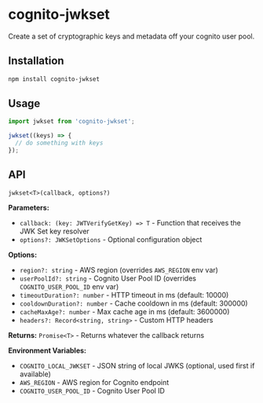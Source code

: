 # cognito-jwkset

Create a set of cryptographic keys and metadata off your cognito user pool.

## Installation

```sh
npm install cognito-jwkset
```

## Usage

```ts
import jwkset from 'cognito-jwkset';

jwkset((keys) => {
  // do something with keys
});
```

## API

`jwkset<T>(callback, options?)`

**Parameters:**

- `callback: (key: JWTVerifyGetKey) => T` - Function that receives the JWK Set key resolver
- `options?: JWKSetOptions` - Optional configuration object

**Options:**

- `region?: string` - AWS region (overrides `AWS_REGION` env var)
- `userPoolId?: string` - Cognito User Pool ID (overrides `COGNITO_USER_POOL_ID` env var)
- `timeoutDuration?: number` - HTTP timeout in ms (default: 10000)
- `cooldownDuration?: number` - Cache cooldown in ms (default: 300000)
- `cacheMaxAge?: number` - Max cache age in ms (default: 3600000)
- `headers?: Record<string, string>` - Custom HTTP headers

**Returns:** `Promise<T>` - Returns whatever the callback returns

**Environment Variables:**

- `COGNITO_LOCAL_JWKSET` - JSON string of local JWKS (optional, used first if available)
- `AWS_REGION` - AWS region for Cognito endpoint
- `COGNITO_USER_POOL_ID` - Cognito User Pool ID
